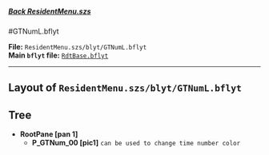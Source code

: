 #####  [Back ResidentMenu.szs](../index.md)

#GTNumL.bflyt

**File:** `ResidentMenu.szs/blyt/GTNumL.bflyt`<br>
**Main `bflyt` file:** [`RdtBase.bflyt`](../RdtBase.bflyt.md)

---

## Layout of `ResidentMenu.szs/blyt/GTNumL.bflyt`

<!-- prettier-ignore -->

## Tree

-	**RootPane [pan 1]**
	-	**P_GTNum_00 [pic1]** `can be used to change time number color`